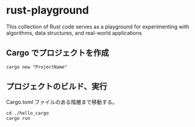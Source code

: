 # rust-playground
This collection of Rust code serves as a playground for experimenting with algorithms, data structures, and real-world applications

## Cargo でプロジェクトを作成
```
cargo new "ProjectName"
```

## プロジェクトのビルド、実行
Cargo.toml ファイルのある階層まで移動する。
```
cd ./hello_cargo
cargo run
```